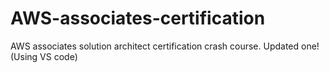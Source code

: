 # AWS-associates-certification
AWS associates solution architect certification crash course. 
Updated one! (Using VS code)
